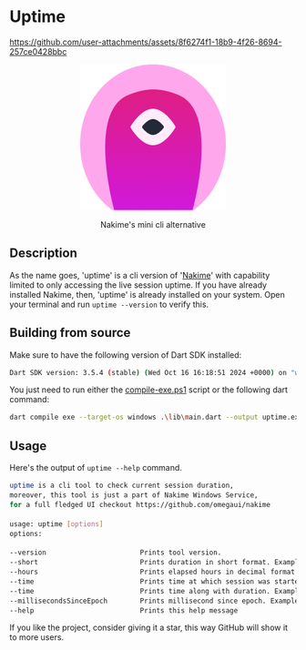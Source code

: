 # Uptime

https://github.com/user-attachments/assets/8f6274f1-18b9-4f26-8694-257ce0428bbc

<div align="center">
  <img src="assets/icons/nakime-256.png"/>
  <p>Nakime's mini cli alternative</p>
</div>

## Description
As the name goes, 'uptime' is a cli version of '[Nakime](https://github.com/omegaui/nakime)' with capability limited to only accessing the live session uptime.
If you have already installed Nakime, then, 'uptime' is already installed on your system.
Open your terminal and run `uptime --version` to verify this.

## Building from source
Make sure to have the following version of Dart SDK installed:
```sh
Dart SDK version: 3.5.4 (stable) (Wed Oct 16 16:18:51 2024 +0000) on "windows_x64"
```

You just need to run either the [compile-exe.ps1](compile-exe.ps1) script
or the following dart command:

```sh
dart compile exe --target-os windows .\lib\main.dart --output uptime.exe
```

## Usage
Here's the output of `uptime --help` command.
```sh
uptime is a cli tool to check current session duration,
moreover, this tool is just a part of Nakime Windows Service,
for a full fledged UI checkout https://github.com/omegaui/nakime

usage: uptime [options]
options:

--version                       Prints tool version.
--short                         Prints duration in short format. Example: 2 d 1 h 5 m 10 s
--hours                         Prints elapsed hours in decimal format. Example: 2.5 which equals to 2 hours 30 minutes
--time                          Prints time at which session was started. Example: 31/01/2025 09:25:21 PM
--time                          Prints time along with duration. Example: 31/01/2025 09:25:21 PM (1 h 15 m 17 s)
--millisecondsSinceEpoch        Prints millisecond since epoch. Example: 1738338921000
--help                          Prints this help message
```

If you like the project, consider giving it a star, this way GitHub will show it to more users.